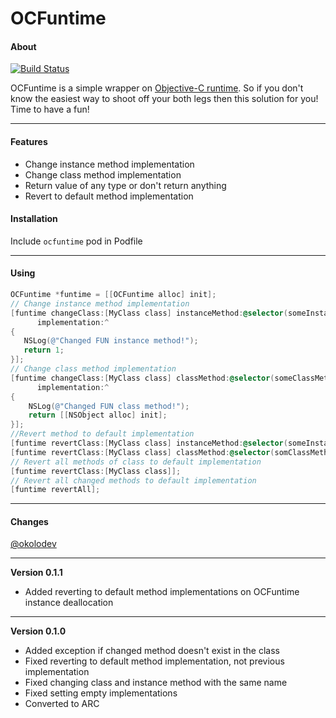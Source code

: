OCFuntime
============

#### About
[![Build Status](https://travis-ci.org/belkevich/ocfuntime.png?branch=develop)](https://travis-ci.org/belkevich/ocfuntime)

OCFuntime is a simple wrapper on [Objective-C runtime](https://developer.apple.com/library/mac/#documentation/Cocoa/Reference/ObjCRuntimeRef/Reference/reference.html). So if you don't know the easiest way to shoot off your both legs then this solution for you! Time to have a fun! 

---

#### Features
* Change instance method implementation
* Change class method implementation
* Return value of any type or don't return anything
* Revert to default method implementation

#### Installation
Include `ocfuntime` pod in Podfile

---

#### Using
```objective-c
OCFuntime *funtime = [[OCFuntime alloc] init];
// Change instance method implementation
[funtime changeClass:[MyClass class] instanceMethod:@selector(someInstanceMethod) 
      implementation:^
{
   NSLog(@"Changed FUN instance method!");
   return 1;
}];
// Change class method implementation
[funtime changeClass:[MyClass class] classMethod:@selector(someClassMethod) 
      implementation:^
{
    NSLog(@"Changed FUN class method!");
    return [[NSObject alloc] init];
}];
//Revert method to default implementation
[funtime revertClass:[MyClass class] instanceMethod:@selector(someInstanceMethod)];
[funtime revertClass:[MyClass class] classMethod:@selector(somClassMethod)];
// Revert all methods of class to default implementation
[funtime revertClass:[MyClass class]];
// Revert all changed methods to default implementation
[funtime revertAll];
```

---

#### Changes
[@okolodev](https://twitter.com/okolodev)

---

**Version 0.1.1**
* Added reverting to default method implementations on OCFuntime instance deallocation

---

**Version 0.1.0**
* Added exception if changed method doesn't exist in the class
* Fixed reverting to default method implementation, not previous implementation
* Fixed changing class and instance method with the same name
* Fixed setting empty implementations
* Converted to ARC
